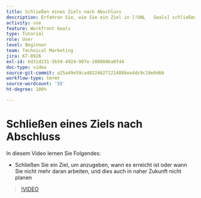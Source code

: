 ```yaml
---
title: Schließen eines Ziels nach Abschluss
description: Erfahren Sie, wie Sie ein Ziel in [!DNL   Goals] schließen.
activity: use
feature: Workfront Goals
type: Tutorial
role: User
level: Beginner
team: Technical Marketing
jira: KT-8926
exl-id: 6d31d231-5b59-4924-907e-200800ba0f44
doc-type: video
source-git-commit: a25a49e59ca483246271214886ea4dc9c10e8d66
workflow-type: tm+mt
source-wordcount: '55'
ht-degree: 100%

---
```


# Schließen eines Ziels nach Abschluss

In diesem Video lernen Sie Folgendes:

* Schließen Sie ein Ziel, um anzugeben, wann es erreicht ist oder wann Sie nicht mehr daran arbeiten, und dies auch in naher Zukunft nicht planen

>[!VIDEO](https://video.tv.adobe.com/v/335198/?quality=12&learn=on)
